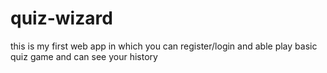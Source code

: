 # quiz-wizard
this is my first web app in which you can register/login and able play basic quiz game and can see your history
